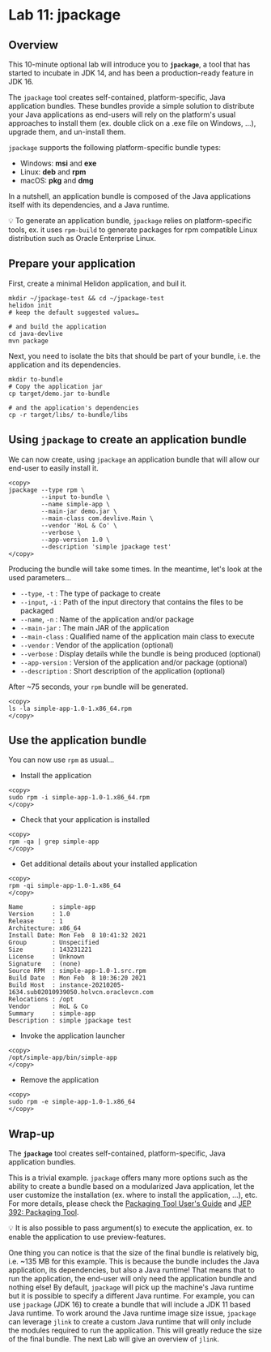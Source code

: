 # Lab 11: jpackage

<div style="display: none;"><span><img src="https://129.146.125.59:8080/p/odl-16-lab/11"></span></div>

## Overview

This 10-minute optional lab will introduce you to **`jpackage`**, a tool that has started to incubate in JDK 14, and has been a production-ready feature in JDK 16.

The `jpackage` tool creates self-contained, platform-specific, Java application bundles. These bundles provide a simple solution to distribute your Java applications as end-users will rely on the platform's usual approaches to install them (ex. double click on a .exe file on Windows, ...), upgrade them, and un-install them.

`jpackage` supports the following platform-specific bundle types:

* Windows: **msi** and **exe**
* Linux: **deb** and **rpm**
* macOS: **pkg** and **dmg**

In a nutshell, an application bundle is composed of the Java applications itself with its dependencies, and a Java runtime.

💡 To generate an application bundle, `jpackage` relies on platform-specific tools, ex. it uses `rpm-build` to generate packages for rpm compatible Linux distribution such as Oracle Enterprise Linux.


## Prepare your application


First, create a minimal Helidon application, and buil it.


```
mkdir ~/jpackage-test && cd ~/jpackage-test
helidon init
# keep the default suggested values…

# and build the application
cd java-devlive
mvn package
```


Next, you need to isolate the bits that should be part of your bundle, i.e. the application and its dependencies.

```
mkdir to-bundle
# Copy the application jar
cp target/demo.jar to-bundle

# and the application's dependencies
cp -r target/libs/ to-bundle/libs
```


## Using `jpackage` to create an application bundle

We can now create, using `jpackage` an application bundle that will allow our end-user to easily install it.

```
<copy>
jpackage --type rpm \
         --input to-bundle \
         --name simple-app \
         --main-jar demo.jar \
         --main-class com.devlive.Main \
         --vendor 'HoL & Co' \
         --verbose \
		 --app-version 1.0 \
         --description 'simple jpackage test'
</copy>
```

Producing the bundle will take some times. In the meantime, let's look at the used parameters...

* `--type`, `-t` : The type of package to create
* `--input`, `-i` : Path of the input directory that contains the files to be packaged
* `--name`, `-n` : Name of the application and/or package
* `--main-jar` : The main JAR of the application
* `--main-class` : Qualified name of the application main class to execute
* `--vendor` : Vendor of the application (optional) 
* `--verbose` : Display details while the bundle is being produced (optional) 
* `--app-version` : Version of the application and/or package (optional) 
* `--description` : Short description of the application (optional) 

After ~75 seconds, your `rpm` bundle will be generated.

```nohighlight
<copy>
ls -la simple-app-1.0-1.x86_64.rpm
</copy>
```

## Use the application bundle


You can now use `rpm` as usual...

* Install the application 

```nohighlight
<copy>
sudo rpm -i simple-app-1.0-1.x86_64.rpm
</copy>
```

* Check that your application is installed  

```nohighlight
<copy>
rpm -qa | grep simple-app
</copy>
```

* Get additional details about your installed application 

```nohighlight
<copy>
rpm -qi simple-app-1.0-1.x86_64
</copy>
```

```
Name        : simple-app
Version     : 1.0
Release     : 1
Architecture: x86_64
Install Date: Mon Feb  8 10:41:32 2021
Group       : Unspecified
Size        : 143231221
License     : Unknown
Signature   : (none)
Source RPM  : simple-app-1.0-1.src.rpm
Build Date  : Mon Feb  8 10:36:20 2021
Build Host  : instance-20210205-1634.sub02010939050.holvcn.oraclevcn.com
Relocations : /opt
Vendor      : HoL & Co
Summary     : simple-app
Description : simple jpackage test
```

* Invoke the application launcher

```nohighlight
<copy>
/opt/simple-app/bin/simple-app
</copy>
```

* Remove the application

```nohighlight
<copy>
sudo rpm -e simple-app-1.0-1.x86_64
</copy>
```


## Wrap-up

The **`jpackage`** tool creates self-contained, platform-specific, Java application bundles.


This is a trivial example. `jpackage` offers many more options such as the ability to create a bundle based on a modularized Java application, let the user customize the installation (ex. where to install the application, ...), etc. For more details, please check the [Packaging Tool User's Guide](https://docs.oracle.com/en/java/javase/16/jpackage/packaging-overview.html#GUID-C1027043-587D-418D-8188-EF8F44A4C06A) and [JEP 392: Packaging Tool](https://openjdk.java.net/jeps/392).

💡 It is also possible to pass argument(s) to execute the application, ex. to enable the application to use preview-features. 

One thing you can notice is that the size of the final bundle is relatively big, i.e. ~135 MB for this example. This is because the bundle includes the Java application, its dependencies, but also a Java runtime! That means that to run the application, the end-user will only need the application bundle and nothing else! By default, `jpackage` will pick up the machine's Java runtime but it is possible to specify a different Java runtime. For example, you can use `jpackage` (JDK 16) to create a bundle that will include a JDK 11 based Java runtime. To work around the Java runtime image size issue, `jpackage` can leverage `jlink` to create a custom Java runtime that will only include the modules required to run the application. This will greatly reduce the size of the final bundle. The next Lab will give an overview of `jlink`.






 







